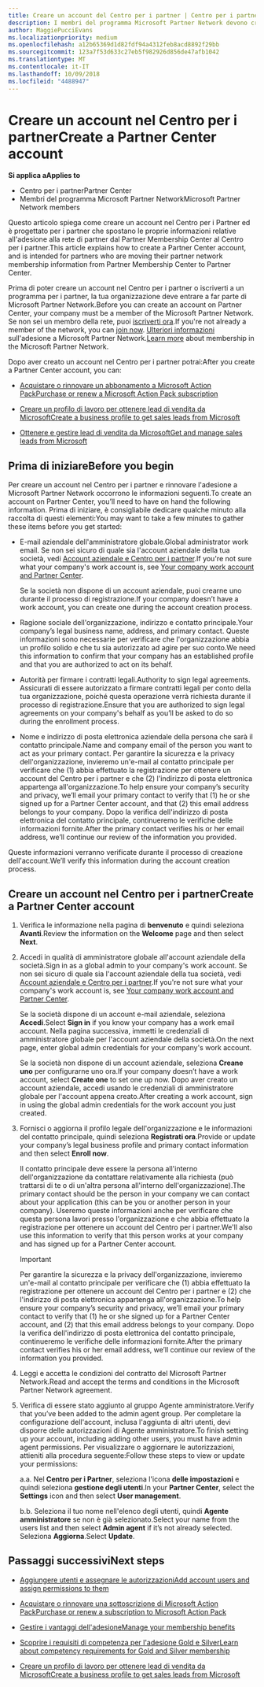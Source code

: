 ```yaml
---
title: Creare un account del Centro per i partner | Centro per i partner
description: I membri del programma Microsoft Partner Network devono creare gli account del Centro per i partner per gestire i vantaggi e le competenze di rete e creare un profilo aziendale.
author: MaggiePucciEvans
ms.localizationpriority: medium
ms.openlocfilehash: a12b65369d1d82fdf94a4312feb8acd8892f29bb
ms.sourcegitcommit: 123a7f53d633c27eb5f982926d856de47afb1042
ms.translationtype: MT
ms.contentlocale: it-IT
ms.lasthandoff: 10/09/2018
ms.locfileid: "4488947"
---
```

# <a name="create-a-partner-center-account"></a><span data-ttu-id="9d37b-103">Creare un account nel Centro per i partner</span><span class="sxs-lookup"><span data-stu-id="9d37b-103">Create a Partner Center account</span></span>

**<span data-ttu-id="9d37b-104">Si applica a</span><span class="sxs-lookup"><span data-stu-id="9d37b-104">Applies to</span></span>**

-   <span data-ttu-id="9d37b-105">Centro per i partner</span><span class="sxs-lookup"><span data-stu-id="9d37b-105">Partner Center</span></span>
-   <span data-ttu-id="9d37b-106">Membri del programma Microsoft Partner Network</span><span class="sxs-lookup"><span data-stu-id="9d37b-106">Microsoft Partner Network members</span></span>


<span data-ttu-id="9d37b-107">Questo articolo spiega come creare un account nel Centro per i Partner ed è progettato per i partner che spostano le proprie informazioni relative all'adesione alla rete di partner dal Partner Membership Center al Centro per i partner.</span><span class="sxs-lookup"><span data-stu-id="9d37b-107">This article explains how to create a Partner Center account, and is intended for partners who are moving their partner network membership information from Partner Membership Center to Partner Center.</span></span> 

<span data-ttu-id="9d37b-108">Prima di poter creare un account nel Centro per i partner o iscriverti a un programma per i partner, la tua organizzazione deve entrare a far parte di Microsoft Partner Network.</span><span class="sxs-lookup"><span data-stu-id="9d37b-108">Before you can create an account on Partner Center, your company must be a member of the Microsoft Partner Network.</span></span> <span data-ttu-id="9d37b-109">Se non sei un membro della rete, puoi [iscriverti ora](https://partners.microsoft.com/PartnerProgram/simplifiedenrollment.aspx).</span><span class="sxs-lookup"><span data-stu-id="9d37b-109">If you're not already a member of the network, you can [join now](https://partners.microsoft.com/PartnerProgram/simplifiedenrollment.aspx).</span></span>  <span data-ttu-id="9d37b-110">[Ulteriori informazioni](https://partner.microsoft.com/membership) sull'adesione a Microsoft Partner Network.</span><span class="sxs-lookup"><span data-stu-id="9d37b-110">[Learn more](https://partner.microsoft.com/membership) about membership in the Microsoft Partner Network.</span></span>  

<span data-ttu-id="9d37b-111">Dopo aver creato un account nel Centro per i partner potrai:</span><span class="sxs-lookup"><span data-stu-id="9d37b-111">After you create a Partner Center account, you can:</span></span>

-   [<span data-ttu-id="9d37b-112">Acquistare o rinnovare un abbonamento a Microsoft Action Pack</span><span class="sxs-lookup"><span data-stu-id="9d37b-112">Purchase or renew a Microsoft Action Pack subscription</span></span>](mpn-get-action-pack.md)

-   [<span data-ttu-id="9d37b-113">Creare un profilo di lavoro per ottenere lead di vendita da Microsoft</span><span class="sxs-lookup"><span data-stu-id="9d37b-113">Create a business profile to get sales leads from Microsoft</span></span>](create-a-marketing-profile.md)

-   [<span data-ttu-id="9d37b-114">Ottenere e gestire lead di vendita da Microsoft</span><span class="sxs-lookup"><span data-stu-id="9d37b-114">Get and manage sales leads from Microsoft</span></span>](responding-to-referrals.md)

## <a name="before-you-begin"></a><span data-ttu-id="9d37b-115">Prima di iniziare</span><span class="sxs-lookup"><span data-stu-id="9d37b-115">Before you begin</span></span>

<span data-ttu-id="9d37b-116">Per creare un account nel Centro per i partner e rinnovare l'adesione a Microsoft Partner Network occorrono le informazioni seguenti.</span><span class="sxs-lookup"><span data-stu-id="9d37b-116">To create an account on Partner Center, you’ll need to have on hand the following information.</span></span> <span data-ttu-id="9d37b-117">Prima di iniziare, è consigliabile dedicare qualche minuto alla raccolta di questi elementi:</span><span class="sxs-lookup"><span data-stu-id="9d37b-117">You may want to take a few minutes to gather these items before you get started:</span></span>

-   <span data-ttu-id="9d37b-118">E-mail aziendale dell'amministratore globale.</span><span class="sxs-lookup"><span data-stu-id="9d37b-118">Global administrator work email.</span></span> <span data-ttu-id="9d37b-119">Se non sei sicuro di quale sia l'account aziendale della tua società, vedi [Account aziendale e Centro per i partner](azure-active-directory-tenants-and-partner-center.md).</span><span class="sxs-lookup"><span data-stu-id="9d37b-119">If you're not sure what your company's work account is, see [Your company work account and Partner Center](azure-active-directory-tenants-and-partner-center.md).</span></span>

    <span data-ttu-id="9d37b-120">Se la società non dispone di un account aziendale, puoi crearne uno durante il processo di registrazione.</span><span class="sxs-lookup"><span data-stu-id="9d37b-120">If your company doesn’t have a work account, you can create one during the account creation process.</span></span> 

-   <span data-ttu-id="9d37b-121">Ragione sociale dell'organizzazione, indirizzo e contatto principale.</span><span class="sxs-lookup"><span data-stu-id="9d37b-121">Your company’s legal business name, address, and primary contact.</span></span> <span data-ttu-id="9d37b-122">Queste informazioni sono necessarie per verificare che l'organizzazione abbia un profilo solido e che tu sia autorizzato ad agire per suo conto.</span><span class="sxs-lookup"><span data-stu-id="9d37b-122">We need this information to confirm that your company has an established profile and that you are authorized to act on its behalf.</span></span> 

-   <span data-ttu-id="9d37b-123">Autorità per firmare i contratti legali.</span><span class="sxs-lookup"><span data-stu-id="9d37b-123">Authority to sign legal agreements.</span></span> <span data-ttu-id="9d37b-124">Assicurati di essere autorizzato a firmare contratti legali per conto della tua organizzazione, poiché questa operazione verrà richiesta durante il processo di registrazione.</span><span class="sxs-lookup"><span data-stu-id="9d37b-124">Ensure that you are authorized to sign legal agreements on your company's behalf as you’ll be asked to do so during the enrollment process.</span></span>

-   <span data-ttu-id="9d37b-125">Nome e indirizzo di posta elettronica aziendale della persona che sarà il contatto principale.</span><span class="sxs-lookup"><span data-stu-id="9d37b-125">Name and company email of the person you want to act as your primary contact.</span></span> <span data-ttu-id="9d37b-126">Per garantire la sicurezza e la privacy dell'organizzazione, invieremo un'e-mail al contatto principale per verificare che (1) abbia effettuato la registrazione per ottenere un account del Centro per i partner e che (2) l'indirizzo di posta elettronica appartenga all'organizzazione.</span><span class="sxs-lookup"><span data-stu-id="9d37b-126">To help ensure your company’s security and privacy, we’ll email your primary contact to verify that (1) he or she signed up for a Partner Center account, and that (2) this email address belongs to your company.</span></span> <span data-ttu-id="9d37b-127">Dopo la verifica dell'indirizzo di posta elettronica del contatto principale, continueremo le verifiche delle informazioni fornite.</span><span class="sxs-lookup"><span data-stu-id="9d37b-127">After the primary contact verifies his or her email address, we’ll continue our review of the information you provided.</span></span>

<span data-ttu-id="9d37b-128">Queste informazioni verranno verificate durante il processo di creazione dell'account.</span><span class="sxs-lookup"><span data-stu-id="9d37b-128">We’ll verify this information during the account creation process.</span></span> 
 
## <a name="create-a-partner-center-account"></a><span data-ttu-id="9d37b-129">Creare un account nel Centro per i partner</span><span class="sxs-lookup"><span data-stu-id="9d37b-129">Create a Partner Center account</span></span>

1.  <span data-ttu-id="9d37b-130">Verifica le informazione nella pagina di **benvenuto** e quindi seleziona **Avanti**.</span><span class="sxs-lookup"><span data-stu-id="9d37b-130">Review the information on the **Welcome** page and then select **Next**.</span></span>

2.  <span data-ttu-id="9d37b-131">Accedi in qualità di amministratore globale all'account aziendale della società.</span><span class="sxs-lookup"><span data-stu-id="9d37b-131">Sign in as a global admin to your company's work account.</span></span> <span data-ttu-id="9d37b-132">Se non sei sicuro di quale sia l'account aziendale della tua società, vedi [Account aziendale e Centro per i partner](azure-active-directory-tenants-and-partner-center.md).</span><span class="sxs-lookup"><span data-stu-id="9d37b-132">If you're not sure what your company's work account is, see [Your company work account and Partner Center](azure-active-directory-tenants-and-partner-center.md).</span></span>

    <span data-ttu-id="9d37b-133">Se la società dispone di un account e-mail aziendale, seleziona **Accedi**.</span><span class="sxs-lookup"><span data-stu-id="9d37b-133">Select **Sign in** if you know your company has a work email account.</span></span> <span data-ttu-id="9d37b-134">Nella pagina successiva, immetti le credenziali di amministratore globale per l'account aziendale della società.</span><span class="sxs-lookup"><span data-stu-id="9d37b-134">On the next page, enter global admin credentials for your company's work account.</span></span> 

    <span data-ttu-id="9d37b-135">Se la società non dispone di un account aziendale, seleziona **Creane uno** per configurarne uno ora.</span><span class="sxs-lookup"><span data-stu-id="9d37b-135">If your company doesn’t have a work account, select **Create one** to set one up now.</span></span> <span data-ttu-id="9d37b-136">Dopo aver creato un account aziendale, accedi usando le credenziali di amministratore globale per l'account appena creato.</span><span class="sxs-lookup"><span data-stu-id="9d37b-136">After creating a work account, sign in using the global admin credentials for the work account you just created.</span></span>

3.  <span data-ttu-id="9d37b-137">Fornisci o aggiorna il profilo legale dell'organizzazione e le informazioni del contatto principale, quindi seleziona **Registrati ora**.</span><span class="sxs-lookup"><span data-stu-id="9d37b-137">Provide or update your company’s legal business profile and primary contact information and then select **Enroll now**.</span></span> 

    <span data-ttu-id="9d37b-138">Il contatto principale deve essere la persona all'interno dell'organizzazione da contattare relativamente alla richiesta (può trattarsi di te o di un'altra persona all'interno dell'organizzazione).</span><span class="sxs-lookup"><span data-stu-id="9d37b-138">The primary contact should be the person in your company we can contact about your application (this can be you or another person in your company).</span></span> <span data-ttu-id="9d37b-139">Useremo queste informazioni anche per verificare che questa persona lavori presso l'organizzazione e che abbia effettuato la registrazione per ottenere un account del Centro per i partner.</span><span class="sxs-lookup"><span data-stu-id="9d37b-139">We'll also use this information to verify that this person works at your company and has signed up for a Partner Center account.</span></span>

    > [!IMPORTANT]  
    > <span data-ttu-id="9d37b-140">Per garantire la sicurezza e la privacy dell'organizzazione, invieremo un'e-mail al contatto principale per verificare che (1) abbia effettuato la registrazione per ottenere un account del Centro per i partner e (2) che l'indirizzo di posta elettronica appartenga all'organizzazione.</span><span class="sxs-lookup"><span data-stu-id="9d37b-140">To help ensure your company’s security and privacy, we’ll email your primary contact to verify that (1) he or she signed up for a Partner Center account, and (2) that this email address belongs to your company.</span></span> <span data-ttu-id="9d37b-141">Dopo la verifica dell'indirizzo di posta elettronica del contatto principale, continueremo le verifiche delle informazioni fornite.</span><span class="sxs-lookup"><span data-stu-id="9d37b-141">After the primary contact verifies his or her email address, we’ll continue our review of the information you provided.</span></span>

4.  <span data-ttu-id="9d37b-142">Leggi e accetta le condizioni del contratto del Microsoft Partner Network.</span><span class="sxs-lookup"><span data-stu-id="9d37b-142">Read and accept the terms and conditions in the Microsoft Partner Network agreement.</span></span> 

5.  <span data-ttu-id="9d37b-143">Verifica di essere stato aggiunto al gruppo Agente amministratore.</span><span class="sxs-lookup"><span data-stu-id="9d37b-143">Verify that you’ve been added to the admin agent group.</span></span> <span data-ttu-id="9d37b-144">Per completare la configurazione dell'account, inclusa l'aggiunta di altri utenti, devi disporre delle autorizzazioni di Agente amministratore.</span><span class="sxs-lookup"><span data-stu-id="9d37b-144">To finish setting up your account, including adding other users, you must have admin agent permissions.</span></span> <span data-ttu-id="9d37b-145">Per visualizzare o aggiornare le autorizzazioni, attieniti alla procedura seguente:</span><span class="sxs-lookup"><span data-stu-id="9d37b-145">Follow these steps to view or update your permissions:</span></span>

    <span data-ttu-id="9d37b-146">a.</span><span class="sxs-lookup"><span data-stu-id="9d37b-146">a.</span></span> <span data-ttu-id="9d37b-147">Nel **Centro per i Partner**, seleziona l'icona **delle impostazioni** e quindi seleziona **gestione degli utenti**.</span><span class="sxs-lookup"><span data-stu-id="9d37b-147">In your **Partner Center**, select the **Settings** icon and then select **User management**.</span></span>  

    <span data-ttu-id="9d37b-148">b.</span><span class="sxs-lookup"><span data-stu-id="9d37b-148">b.</span></span> <span data-ttu-id="9d37b-149">Seleziona il tuo nome nell'elenco degli utenti, quindi **Agente amministratore** se non è già selezionato.</span><span class="sxs-lookup"><span data-stu-id="9d37b-149">Select your name from the users list and then select **Admin agent** if it’s not already selected.</span></span> <span data-ttu-id="9d37b-150">Seleziona **Aggiorna**.</span><span class="sxs-lookup"><span data-stu-id="9d37b-150">Select **Update**.</span></span>  

## <a name="next-steps"></a><span data-ttu-id="9d37b-151">Passaggi successivi</span><span class="sxs-lookup"><span data-stu-id="9d37b-151">Next steps</span></span>

-   [<span data-ttu-id="9d37b-152">Aggiungere utenti e assegnare le autorizzazioni</span><span class="sxs-lookup"><span data-stu-id="9d37b-152">Add account users and assign permissions to them</span></span>](create-user-accounts-and-set-permissions.md)

-   [<span data-ttu-id="9d37b-153">Acquistare o rinnovare una sottoscrizione di Microsoft Action Pack</span><span class="sxs-lookup"><span data-stu-id="9d37b-153">Purchase or renew a subscription to Microsoft Action Pack</span></span>](mpn-get-action-pack.md)

-   [<span data-ttu-id="9d37b-154">Gestire i vantaggi dell'adesione</span><span class="sxs-lookup"><span data-stu-id="9d37b-154">Manage your membership benefits</span></span>](manage-your-partner-network-benefits.md)

-   [<span data-ttu-id="9d37b-155">Scoprire i requisiti di competenza per l'adesione Gold e Silver</span><span class="sxs-lookup"><span data-stu-id="9d37b-155">Learn about competency requirements for Gold and Silver membership</span></span>](https://partner.microsoft.com/membership/competencies)

-   [<span data-ttu-id="9d37b-156">Creare un profilo di lavoro per ottenere lead di vendita da Microsoft</span><span class="sxs-lookup"><span data-stu-id="9d37b-156">Create a business profile to get sales leads from Microsoft</span></span>](create-a-marketing-profile.md)